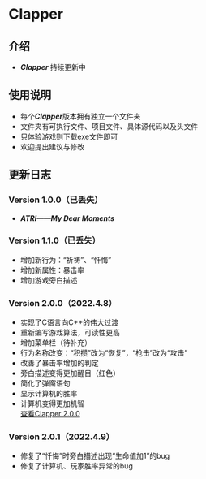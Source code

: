 # Clapper

## 介绍
* ***Clapper*** 持续更新中

## 使用说明
* 每个***Clapper***版本拥有独立一个文件夹    
* 文件夹有可执行文件、项目文件、具体源代码以及头文件    
* 只体验游戏则下载exe文件即可    
* 欢迎提出建议与修改

## 更新日志
### Version 1.0.0（已丢失）
* ***ATRI——My Dear Moments***    

### Version 1.1.0（已丢失）
* 增加新行为：“祈祷”、“忏悔”    
* 增加新属性：暴击率    
* 增加游戏旁白描述    

### Version 2.0.0（2022.4.8）
* 实现了C语言向C++的伟大过渡    
* 重新编写游戏算法，可读性更高    
* 增加菜单栏（待补充）    
* 行为名称改变：“积攒”改为“恢复”，“枪击”改为“攻击”    
* 改善了暴击率增加的判定    
* 旁白描述变得更加醒目（红色）  
* 简化了弹窗语句
* 显示计算机的胜率      
* 计算机变得更加机智    
[查看Clapper 2.0.0](https://gitee.com/holycandle/clapper/tree/master/Clapper%202.0.0)    

### Version 2.0.1（2022.4.9）    
* 修复了“忏悔”时旁白描述出现“生命值加1”的bug
* 修复了计算机、玩家胜率异常的bug

